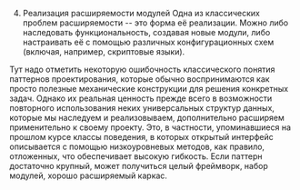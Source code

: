 4. Реализация расширяемости модулей
Одна из классических проблем расширяемости -- это форма её реализации. Можно либо наследовать функциональность, создавая новые модули, либо настраивать её с помощью различных конфигурационных схем (включая, например, скриптовые языки).

Тут надо отметить некоторую ошибочность классического понятия паттернов проектирования, которые обычно воспринимаются как просто полезные механические конструкции для решения конкретных задач. Однако их реальная ценность прежде всего в возможности повторного использования неких универсальных структур данных, которые мы наследуем и реализовываем, дополнительно расширяем применительно к своему проекту. Это, в частности, упоминавшиеся на прошлом курсе классы поведения, в которых открытый интерфейс описывается с помощью низкоуровневых методов, как правило, отложенных, что обеспечивает высокую гибкость. Если паттерн достаточно крупный, может получиться целый фреймворк, набор модулей, хорошо расширяемый каркас.